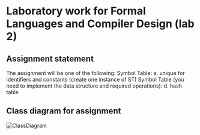 #  Laboratory work for Formal Languages and Compiler Design (lab 2)

## Assignment statement

The assignment will be one of the following:
  Symbol Table:
    a. unique for identifiers and constants (create one instance of  ST)
  Symbol Table (you need to implement the data structure and required operations):
    d. hash table

## Class diagram for assignment
![ClassDiagram](https://user-images.githubusercontent.com/72858436/137695589-178334fa-a540-40eb-93ba-4bb8968c3d7f.PNG)
